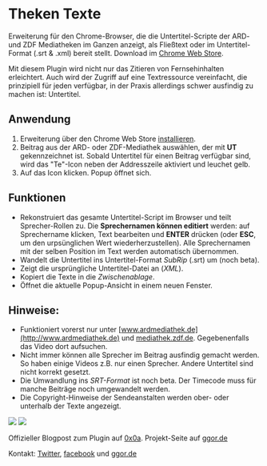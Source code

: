 # Theken Texte
Erweiterung für den Chrome-Browser, die die Untertitel-Scripte der ARD- und ZDF Mediatheken im Ganzen anzeigt, als Fließtext oder im Untertitel-Format (.srt & .xml) bereit stellt. Download im  [Chrome Web Store](https://chrome.google.com/webstore/detail/theken-texte/ppkijiiclgdligambidmbnonkphgpolk).

Mit diesem Plugin wird nicht nur das Zitieren von Fernsehinhalten erleichtert. Auch wird der Zugriff auf eine Textressource vereinfacht, die prinzipiell für jeden verfügbar, in der Praxis allerdings schwer ausfindig zu machen ist: Untertitel.

## Anwendung
1. Erweiterung über den Chrome Web Store [installieren](https://chrome.google.com/webstore/detail/theken-texte/ppkijiiclgdligambidmbnonkphgpolk).
2. Beitrag aus der ARD- oder ZDF-Mediathek auswählen, der mit **UT** gekennzeichnet ist. Sobald Untertitel für einen Beitrag verfügbar sind, wird das "Te"-Icon neben der Addresszeile aktiviert und leuchet gelb.
3. Auf das Icon klicken. Popup öffnet sich.

## Funktionen
* Rekonstruiert das gesamte Untertitel-Script im Browser und teilt Sprecher-Rollen zu. Die **Sprechernamen können editiert** werden: auf Sprechername klicken, Text bearbeiten und **ENTER** drücken (oder **ESC**, um den urpsünglichen Wert wiederherzustellen). Alle Sprechernamen mit der selben Position im Text werden automatisch übernommen.
* Wandelt die Untertitel ins Untertitel-Format *SubRip* (.srt) um (noch beta).
* Zeigt die ursprüngliche Untertitel-Datei an (*XML*).
* Kopiert die Texte in die *Zwischenablage*.
* Öffnet die aktuelle Popup-Ansicht in einem neuen Fenster.

## Hinweise:
* Funktioniert vorerst nur unter [www.ardmediathek.de](http://www.ardmediathek.de) und [mediathek.zdf.de](http://mediathek.zdf.de). Gegebenenfalls das Video dort aufsuchen.
* Nicht immer können alle Sprecher im Beitrag ausfindig gemacht werden. So haben einige Videos z.B. nur einen Sprecher. Andere Untertitel sind nicht korrekt gesetzt.
* Die Umwandlung ins *SRT-Format* ist noch beta. Der Timecode muss für manche Beiträge noch umgewandelt werden.
* Die Copyright-Hinweise der Sendeanstalten werden ober- oder unterhalb der Texte angezeigt.

![](http://ggor.de/wp-content/uploads/2015/06/open_small.gif)
![](http://ggor.de/wp-content/uploads/2015/06/changename_small.gif)

Offizieller Blogpost zum Plugin auf [0x0a](http://0x0a.li/de/browser-erweiterung-theken-texte/).
Projekt-Seite auf [ggor.de](http://ggor.de/project/theken-texte/)

Kontakt: [Twitter](https://twitter.com/greg00r), [facebook](https://www.facebook.com/gregor.weichbrodt) und [ggor.de](http://ggor.de)
